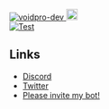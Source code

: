 <a href="https://github.com/voidpro-dev"><img src="https://komarev.com/ghpvc/?username=voidpro-dev" alt="voidpro-dev" />
<a href="http://twitter.com/voidpro_dev"><img height="20" src="https://img.shields.io/twitter/follow/voidpro_dev?label=Twitter&logo=twitter&style=flat"><br>
[![Test](https://github-readme-stats.vercel.app/api/wakatime?username=voidpro&layout=compact)](https://wakatime.com/@voidpro)<br>

## Links
 - [Discord](https://discord.gg/overlay)
 - [Twitter](https://twitter.com/voidpro_dev)
 - [Please invite my bot!](https://discord.com/api/oauth2/authorize?client_id=1030038517260222497&permissions=1380030147654&scope=bot%20applications.commands)
